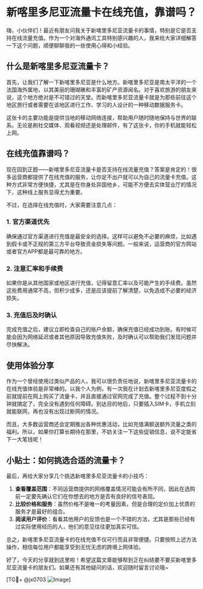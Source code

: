 # 新喀里多尼亚流量卡在线充值，靠谱吗？

嗨，小伙伴们！最近有朋友问我关于新喀里多尼亚流量卡的事情，特别是它是否支持在线流量充值。作为一个对海外通讯工具特别感兴趣的人，我来给大家详细解答一下这个问题，顺便聊聊我的一些使用心得和小经验。

## 什么是新喀里多尼亚流量卡？

首先，让我们了解一下新喀里多尼亚是什么地方。新喀里多尼亚是南太平洋的一个法国海外属地，以其美丽的珊瑚礁和丰富的矿产资源闻名。对于喜欢旅游的朋友来说，这个地方绝对是不可错过的天堂。而新喀里多尼亚流量卡就是为那些前往这个地区旅行或者需要在该地区进行工作、学习的人设计的一种移动数据服务卡。

这张卡的主要功能是提供当地的移动网络连接，帮助用户随时随地保持与世界的联系。无论是刷社交媒体、观看视频还是处理邮件，有了这张卡，你的手机就能轻松上网。

## 在线充值靠谱吗？

现在回到正题——新喀里多尼亚流量卡是否支持在线流量充值？答案是肯定的！很多运营商都提供了在线充值的服务，让你足不出户就可以为自己的流量卡充值。这种方式非常方便快捷，尤其是在你身处异国他乡，可能不方便去实体营业厅的情况下，这种线上服务显得尤为重要。

不过，在选择在线充值时，大家需要注意几点：

### 1. 官方渠道优先

确保通过官方渠道进行充值是最安全的选择。这样可以避免不必要的麻烦，比如遇到假卡或不正规的第三方平台导致资金损失等问题。一般来说，运营商的官方网站或者官方APP都是最可靠的地方。

### 2. 注意汇率和手续费

如果你是从其他国家或地区进行充值，记得留意汇率以及可能产生的手续费。虽然这些费用通常不高，但积少成多，还是应该提前了解清楚，以免造成不必要的经济损失。

### 3. 充值后及时确认

完成充值之后，建议立即检查自己的账户余额，确保充值已经成功到账。有时候可能会因为网络延迟或者其他原因导致充值失败，及时确认可以帮助我们发现问题并尽快解决。

## 使用体验分享

作为一个曾经使用过类似产品的人，我可以很负责任地说，新喀里多尼亚流量卡的在线充值体验是非常棒的。以我个人为例，有一次我在计划去新喀里多尼亚度假之前就提前在网上购买了流量卡，并且直接通过官网完成了充值。整个过程不到十分钟就搞定了，完全没有遇到任何障碍。到达目的地后，只要插入SIM卡，手机立刻就能联网，再也没有出现过断网的情况。

而且，大多数运营商还会定期推出各种优惠活动，比如充值满额送额外流量之类的福利。所以，如果你打算长期待在那里，不妨关注一下这些促销信息，说不定能省下一大笔钱呢！

## 小贴士：如何挑选合适的流量卡？

最后，再给大家分享几个挑选新喀里多尼亚流量卡的小技巧：

1. **查看覆盖范围**：不同运营商提供的网络覆盖情况可能会有所不同，因此在选购前一定要先确认它们在你想去的地方是否有良好的信号表现。
2. **比较价格和服务**：虽然价格不是唯一的考量因素，但是合理的定价加上优质的服务才是最好的组合。
3. **阅读用户评价**：看看其他用户的反馈也是一个不错的方法，尤其是那些已经有过实际使用经历的人，他们的意见往往更加真实可信。

总之，新喀里多尼亚流量卡的在线充值不仅可行而且非常便捷。只要按照上述方法操作，相信每位用户都能享受到无忧无虑的跨境上网体验。

好了，今天的分享就到这里啦！希望这篇文章能够帮到正在纠结要不要买新喀里多尼亚流量卡的朋友们。如果还有其他疑问的话，欢迎随时留言讨论哦~

[TG💪+ @jx0703 ![Image](https://github.com/user-attachments/assets/dbca1d08-cadb-493c-b0ec-ad6f7a83f270)]
